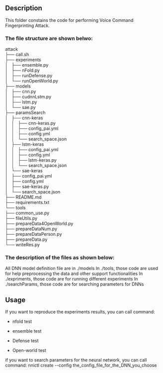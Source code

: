 ## Description
This folder constains the code for performing Voice Command Fingerprinting Attack.

### The file structure are shown belwo:

attack  
├── call.sh  
├── experiments  
│   ├── ensemble.py  
│   ├── nFold.py  
│   ├── runDefense.py  
│   └── runOpenWorld.py  
├── models  
│   ├── cnn.py  
│   ├── cudnnLstm.py  
│   ├── lstm.py  
│   └── sae.py  
├── paramsSearch  
│   ├── cnn-keras  
│   │   ├── cnn-keras.py  
│   │   ├── config_pai.yml  
│   │   ├── config.yml  
│   │   └── search_space.json  
│   ├── lstm-keras  
│   │   ├── config_pai.yml  
│   │   ├── config.yml  
│   │   ├── lstm-keras.py  
│   │   └── search_space.json  
│   └── sae-keras  
│       ├── config_pai.yml  
│       ├── config.yml   
│       ├── sae-keras.py  
│       └── search_space.json  
├── README.md  
├── requirements.txt  
└── tools  
    ├── common_use.py  
    ├── fileUtils.py  
    ├── prepareData4OpenWorld.py  
    ├── prepareDataNum.py  
    ├── prepareDataPerson.py  
    ├── prepareData.py  
    └── writeRes.py    

### The description of the files as shown below:

All DNN model definition file are in ./models
In ./tools, those code are used for help preprocessing the data and other support functionalities
In ./expriments, those code are for running different experiments
In ./searchParams, those code are for searching parameters for DNNs

## Usage
If you want to reproduce the experiments results, you can call command:
* nfold test

* ensemble test

* Defense test

* Open-world test


if you want to search parameters for the neural network, you can call command:
nnictl create --config the_config_file_for_the_DNN_you_choose
